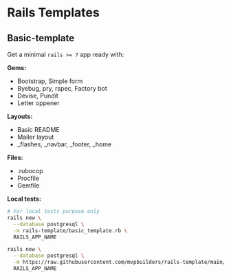 # Rails Templates

## Basic-template

Get a minimal `rails >= 7` app ready with:

**Gems:**

- Bootstrap, Simple form
- Byebug, pry, rspec, Factory bot
- Devise, Pundit
- Letter oppener

**Layouts:**

- Basic README
- Mailer layout
- \_flashes, \_navbar, \_footer, \_home

**Files:**

- .rubocop
- Procfile
- Gemfile

**Local tests:**

```bash
# For local tests purpose only
rails new \
  --database postgresql \
  -m rails-template/basic_template.rb \
  RAILS_APP_NAME
```

```bash
rails new \
  --database postgresql \
  -m https://raw.githubusercontent.com/mvpbuilders/rails-template/main/basic_template.rb \
  RAILS_APP_NAME
```
